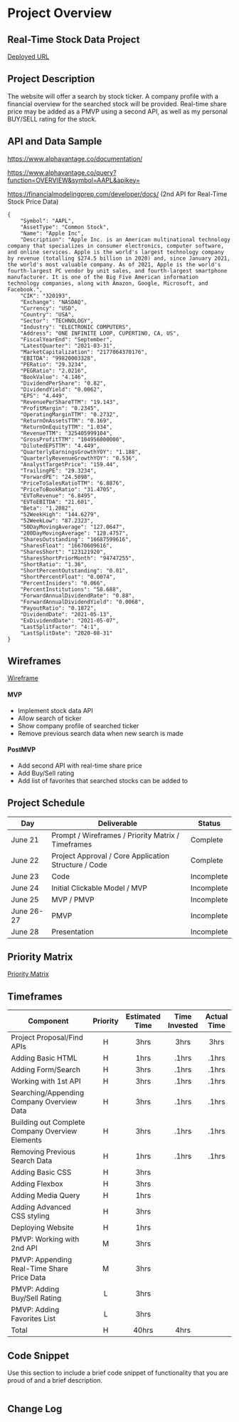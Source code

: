 # Project Overview

## Real-Time Stock Data Project

[Deployed URL](URL)

## Project Description

The website will offer a search by stock ticker. A company profile with a financial overview for the searched stock will be provided. Real-time share price may be added as a PMVP using a second API, as well as my personal BUY/SELL rating for the stock.

## API and Data Sample

https://www.alphavantage.co/documentation/

https://www.alphavantage.co/query?function=OVERVIEW&symbol=AAPL&apikey=

https://financialmodelingprep.com/developer/docs/  (2nd API for Real-Time Stock Price Data)

```
{
    "Symbol": "AAPL",
    "AssetType": "Common Stock",
    "Name": "Apple Inc",
    "Description": "Apple Inc. is an American multinational technology company that specializes in consumer electronics, computer software, and online services. Apple is the world's largest technology company by revenue (totalling $274.5 billion in 2020) and, since January 2021, the world's most valuable company. As of 2021, Apple is the world's fourth-largest PC vendor by unit sales, and fourth-largest smartphone manufacturer. It is one of the Big Five American information technology companies, along with Amazon, Google, Microsoft, and Facebook.",
    "CIK": "320193",
    "Exchange": "NASDAQ",
    "Currency": "USD",
    "Country": "USA",
    "Sector": "TECHNOLOGY",
    "Industry": "ELECTRONIC COMPUTERS",
    "Address": "ONE INFINITE LOOP, CUPERTINO, CA, US",
    "FiscalYearEnd": "September",
    "LatestQuarter": "2021-03-31",
    "MarketCapitalization": "2177064370176",
    "EBITDA": "99820003328",
    "PERatio": "29.3234",
    "PEGRatio": "2.0216",
    "BookValue": "4.146",
    "DividendPerShare": "0.82",
    "DividendYield": "0.0062",
    "EPS": "4.449",
    "RevenuePerShareTTM": "19.143",
    "ProfitMargin": "0.2345",
    "OperatingMarginTTM": "0.2732",
    "ReturnOnAssetsTTM": "0.169",
    "ReturnOnEquityTTM": "1.034",
    "RevenueTTM": "325405999104",
    "GrossProfitTTM": "104956000000",
    "DilutedEPSTTM": "4.449",
    "QuarterlyEarningsGrowthYOY": "1.188",
    "QuarterlyRevenueGrowthYOY": "0.536",
    "AnalystTargetPrice": "159.44",
    "TrailingPE": "29.3234",
    "ForwardPE": "24.5098",
    "PriceToSalesRatioTTM": "6.8876",
    "PriceToBookRatio": "31.4705",
    "EVToRevenue": "6.8495",
    "EVToEBITDA": "21.601",
    "Beta": "1.2082",
    "52WeekHigh": "144.6279",
    "52WeekLow": "87.2323",
    "50DayMovingAverage": "127.0647",
    "200DayMovingAverage": "128.4757",
    "SharesOutstanding": "16687599616",
    "SharesFloat": "16670609616",
    "SharesShort": "123121920",
    "SharesShortPriorMonth": "94747255",
    "ShortRatio": "1.36",
    "ShortPercentOutstanding": "0.01",
    "ShortPercentFloat": "0.0074",
    "PercentInsiders": "0.066",
    "PercentInstitutions": "58.688",
    "ForwardAnnualDividendRate": "0.88",
    "ForwardAnnualDividendYield": "0.0068",
    "PayoutRatio": "0.1872",
    "DividendDate": "2021-05-13",
    "ExDividendDate": "2021-05-07",
    "LastSplitFactor": "4:1",
    "LastSplitDate": "2020-08-31"
}
```



## Wireframes

[Wireframe](https://wireframe.cc/pro/pp/9eb2ab47f452386)


#### MVP 

- Implement stock data API
- Allow search of ticker 
- Show company profile of searched ticker
- Remove previous search data when new search is made

#### PostMVP  

- Add second API with real-time share price
- Add Buy/Sell rating
- Add list of favorites that searched stocks can be added to

## Project Schedule

|  Day | Deliverable | Status
|---|---| ---|
|June 21| Prompt / Wireframes / Priority Matrix / Timeframes | Complete
|June 22| Project Approval / Core Application Structure / Code | Complete
|June 23| Code | Incomplete
|June 24| Initial Clickable Model / MVP  | Incomplete
|June 25| MVP / PMVP | Incomplete
|June 26-27| PMVP | Incomplete
|June 28| Presentation | Incomplete

## Priority Matrix

[Priority Matrix](https://viewer.diagrams.net/?highlight=0000ff&edit=_blank&layers=1&nav=1&title=PriorityMatrix.drawio#R7ZjbctowEIafhsvM%2BMAhucQQknZCQ0Pa9K6jWBusiWwxsjDQp%2B8Kny0yTYYEM21vQP4tr6RvV%2BuVO%2B4o3FxJsgymggLvOBbddNxxx3HOL3r4q4VtKgzci1RYSEZTyS6FOfsFmWhl6opRiGsdlRBcsWVd9EUUga9qGpFSrOvdngSvj7okCzCEuU%2B4qT4wqoJsWT2r1K%2BBLYJ8ZNvK7oQk75wJcUCoWFck97LjjqQQKm2FmxFwzS7nkj43eeFuMTEJkXrNA0ky9s7mt1%2B%2BrX6MPnsjfuX%2FHJxlVhLCV9mCs8mqbU4AIjrUIPHK5ySOmd9xvUCFHAUbm%2BkDQA2O5cTsYrkYJiBCUHKLXdYl0JxnUGGZaxI4USypmyeZXxeFuWKEmWA4sGNlIWjnDsgisJdf5yZisZI%2BZE9VATYMDfp%2FMKSIXIAyDGGjsuxS2vnnDb5y%2Fvvq1b5qGuoe11XdPa7qc2TlUZZgc6Gb9yyEXMZRKncMvyrYqLonYyXFM4wEFxKVSETY03tinDckwtki0uGADgbUvQSkYpjfhtmNkFGqh%2FHWAVMwXxJfj7nGZI6aFKuIgl6pVUxLG4DNW%2BMne6Dr9OoOdjPHVOKruye%2BmnFQDaWa897qqZ7hqZlkQjK1%2FXudMKjvjWLztuWDgeEDj%2BjU5VjX99MbNDmazw1vlFTsF7gZee8gaE1qe6AVSadKrf9R1C7MyJ1%2Bn3XcIYpzwHqIYmM4%2B4TG74DwM7VLN7oMkfp%2FKRnCaptqv1un6tptY80nsJfrhCQ6N2BB6lg3LFat8%2Bs13nPueev8zJKy5OetcIDJPDVzh5VCtGgdYdc6OYT7Kj2jfJhw2DyKDY4wBcoI9v%2B6Aj36qyqKo1O2Tyx92maNdgehSHYhidkREiZWep%2FHQKQfYIMSRQ7jSJnEMyoT%2BpW%2Fhli905upgdbeU1Mdma1ZVY1hycU2hfsAjzFyaj0mC1AnE5PnBrchTUjkg36X76qgHa9TSJtut17Jn0DUmRWRQalyQM5qc0rioMBW3auoz4jCej3aKY7lFhV%2F%2FiXI%2BZeO1M3PH0c%2BUvcN5z4I%2BZwmlLUeDaszJnVJlha9h2yPF49n77BvmhVv60lnX86hKdeRCJck0pO%2FxTUnDNZV2BEmJkbQfp%2BEGmD0GC93jKzxwW%2FKDwBtf%2BDRAi%2FLD7lpxJdfw93L3w%3D%3D)


## Timeframes

| Component | Priority | Estimated Time | Time Invested | Actual Time |
| --- | :---: |  :---: | :---: | :---: |
| Project Proposal/Find APIs | H | 3hrs| 3hrs | 3hrs |
| Adding Basic HTML | H | 1hrs| .1hrs | .1hrs |
| Adding Form/Search | H | 3hrs| .1hrs | .1hrs |
| Working with 1st API | H | 3hrs| .1hrs | .1hrs |
| Searching/Appending Company Overview Data| H | 3hrs| .1hrs | .1hrs |
| Building out Complete Company Overview Elements | H | 3hrs| .1hrs | .1hrs |
| Removing Previous Search Data | H | 1hrs| .1hrs | .1hrs |
| Adding Basic CSS | H | 3hrs|  |  |
| Adding Flexbox | H | 3hrs|  |  |
| Adding Media Query | H | 1hrs|  |  |
| Adding Advanced CSS styling | H | 3hrs|  |  |
| Deploying Website | H | 1hrs|  |  |
| PMVP: Working with 2nd API | M | 3hrs|  |  |
| PMVP: Appending Real-Time Share Price Data | M | 3hrs|  |  |
| PMVP: Adding Buy/Sell Rating | L | 3hrs|  |  |
| PMVP: Adding Favorites List | L | 3hrs|  |  |
| Total | H | 40hrs| 4hrs |  |

## Code Snippet

Use this section to include a brief code snippet of functionality that you are proud of and a brief description.  

```
```

## Change Log
 
